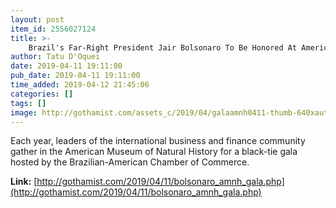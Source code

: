 ```yaml
---
layout: post
item_id: 2556027124
title: >-
    Brazil's Far-Right President Jair Bolsonaro To Be Honored At American Museum of Natural History Gala
author: Tatu D'Oquei
date: 2019-04-11 19:11:00
pub_date: 2019-04-11 19:11:00
time_added: 2019-04-12 21:45:06
categories: []
tags: []
image: http://gothamist.com/assets_c/2019/04/galaamnh0411-thumb-640xauto-1028661.jpeg
---
```


Each year, leaders of the international business and finance community gather in the American Museum of Natural History for a black-tie gala hosted by the Brazilian-American Chamber of Commerce.

**Link:** [http://gothamist.com/2019/04/11/bolsonaro_amnh_gala.php](http://gothamist.com/2019/04/11/bolsonaro_amnh_gala.php)

